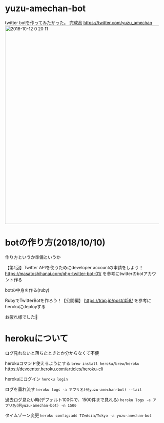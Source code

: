 # yuzu-amechan-bot
twitter botを作ってみたかった。
完成品 https://twitter.com/yuzu_amechan
<img width="650" alt="2018-10-12 0 20 11" src="https://user-images.githubusercontent.com/2544432/46814890-a9b7c300-cdb4-11e8-9b23-0c1e6e48bc85.png">

# botの作り方(2018/10/10)

作り方というか準備というか

【第1回】Twitter APIを使うためにdeveloper accountの申請をしよう！
https://masatoshihanai.com/php-twitter-bot-01/
を参考にtwitterのbotアカウント作る

botの中身を作る(ruby)

RubyでTwitterBotを作ろう！【公開編】
https://trap.jp/post/458/
を参考にherokuにdeployする

お疲れ様でした🍬

# herokuについて

ログ見れないと落ちたときとか分からなくて不便

herokuコマンド使えるようにする
`brew install heroku/brew/heroku`
https://devcenter.heroku.com/articles/heroku-cli

herokuにログイン
`heroku login`

ログを垂れ流す
`heroku logs -a アプリ名(例yuzu-amechan-bot) --tail`

過去ログ見たい時(デフォルト100件で、1500件まで見れる)
`heroku logs -a アプリ名(例yuzu-amechan-bot) -n 1500`

タイムゾーン変更
`heroku config:add TZ=Asia/Tokyo -a yuzu-amechan-bot`
